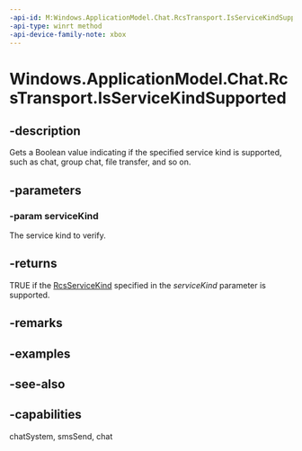 ```yaml
---
-api-id: M:Windows.ApplicationModel.Chat.RcsTransport.IsServiceKindSupported(Windows.ApplicationModel.Chat.RcsServiceKind)
-api-type: winrt method
-api-device-family-note: xbox
---
```


<!-- Method syntax
public bool IsServiceKindSupported(Windows.ApplicationModel.Chat.RcsServiceKind serviceKind)
-->

# Windows.ApplicationModel.Chat.RcsTransport.IsServiceKindSupported

## -description
Gets a Boolean value indicating if the specified service kind is supported, such as chat, group chat, file transfer, and so on.

## -parameters
### -param serviceKind
The service kind to verify.

## -returns
TRUE if the [RcsServiceKind](rcsservicekind.md) specified in the *serviceKind* parameter is supported.

## -remarks

## -examples

## -see-also

## -capabilities
chatSystem, smsSend, chat
